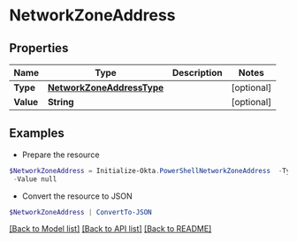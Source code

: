 # NetworkZoneAddress
## Properties

Name | Type | Description | Notes
------------ | ------------- | ------------- | -------------
**Type** | [**NetworkZoneAddressType**](NetworkZoneAddressType.md) |  | [optional] 
**Value** | **String** |  | [optional] 

## Examples

- Prepare the resource
```powershell
$NetworkZoneAddress = Initialize-Okta.PowerShellNetworkZoneAddress  -Type null `
 -Value null
```

- Convert the resource to JSON
```powershell
$NetworkZoneAddress | ConvertTo-JSON
```

[[Back to Model list]](../README.md#documentation-for-models) [[Back to API list]](../README.md#documentation-for-api-endpoints) [[Back to README]](../README.md)

